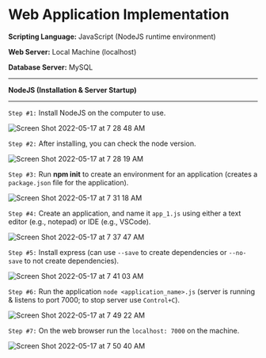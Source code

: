 # Web Application Implementation

<b>Scripting Language:</b> JavaScript (NodeJS runtime environment)

<b>Web Server:</b> Local Machine (localhost)

<b>Database Server:</b> MySQL

-----

<b>NodeJS (Installation & Server Startup)</b>

-----

`Step #1:` Install NodeJS on the computer to use.

![Screen Shot 2022-05-17 at 7 28 48 AM](https://user-images.githubusercontent.com/32807576/168800878-abe80335-3e96-4226-8d32-ee2d94540747.png)

`Step #2:` After installing, you can check the node version.

![Screen Shot 2022-05-17 at 7 28 19 AM](https://user-images.githubusercontent.com/32807576/168800770-1e0b5b6c-fba7-439f-877c-9b5b341b8196.png)

`Step #3:` Run <b>npm init</b> to create an environment for an application (creates a `package.json` file for the application).

![Screen Shot 2022-05-17 at 7 31 18 AM](https://user-images.githubusercontent.com/32807576/168801284-7e13c50a-705f-4f6d-b166-8f991390081f.png)

`Step #4:` Create an application, and name it `app_1.js` using either a text editor (e.g., notepad) or IDE (e.g., VSCode).

![Screen Shot 2022-05-17 at 7 37 47 AM](https://user-images.githubusercontent.com/32807576/168802283-a6958841-2eb2-4796-9bb9-0cb3d26efbc3.png)

`Step #5:` Install express (can use `--save` to create dependencies or `--no-save` to not create dependencies).

![Screen Shot 2022-05-17 at 7 41 03 AM](https://user-images.githubusercontent.com/32807576/168802819-d96b9e53-f4a6-401d-9904-30aa42715989.png)

`Step #6:` Run the application `node <application_name>.js` (server is running & listens to port 7000; to stop server use `Control+C`).

![Screen Shot 2022-05-17 at 7 49 22 AM](https://user-images.githubusercontent.com/32807576/168804201-25aedcf4-c8a6-4e02-b21e-ffbfbcbb33c9.png)

`Step #7:` On the web browser run the `localhost: 7000` on the machine.

![Screen Shot 2022-05-17 at 7 50 40 AM](https://user-images.githubusercontent.com/32807576/168804438-01a55e71-3e9c-4095-920f-d6a7ff45d129.png)
